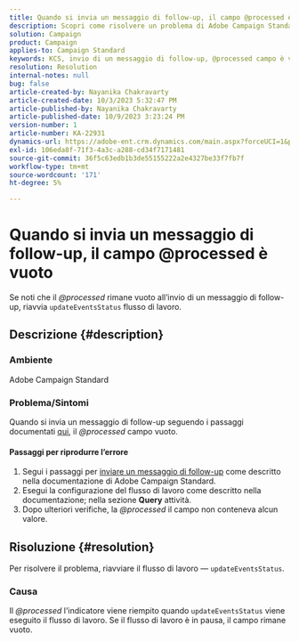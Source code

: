 ```yaml
---
title: Quando si invia un messaggio di follow-up, il campo @processed è vuoto
description: Scopri come risolvere un problema di Adobe Campaign Standard in cui il campo @processed rimane vuoto durante l’invio di un messaggio di follow-up. Riavvia il flusso di lavoro.
solution: Campaign
product: Campaign
applies-to: Campaign Standard
keywords: KCS, invio di un messaggio di follow-up, @processed campo è vuoto, ACS, riavvia flusso di lavoro
resolution: Resolution
internal-notes: null
bug: false
article-created-by: Nayanika Chakravarty
article-created-date: 10/3/2023 5:32:47 PM
article-published-by: Nayanika Chakravarty
article-published-date: 10/9/2023 3:23:24 PM
version-number: 1
article-number: KA-22931
dynamics-url: https://adobe-ent.crm.dynamics.com/main.aspx?forceUCI=1&pagetype=entityrecord&etn=knowledgearticle&id=5fdf94d8-1262-ee11-be6e-6045bd006b3d
exl-id: 106eda8f-71f3-4a3c-a288-cd34f7171481
source-git-commit: 36f5c63edb1b3de55155222a2e4327be33f7fb7f
workflow-type: tm+mt
source-wordcount: '171'
ht-degree: 5%

---
```


# Quando si invia un messaggio di follow-up, il campo @processed è vuoto


Se noti che il *@processed* rimane vuoto all’invio di un messaggio di follow-up, riavvia `updateEventsStatus` flusso di lavoro.

## Descrizione {#description}


### Ambiente

Adobe Campaign Standard

### Problema/Sintomi

Quando si invia un messaggio di follow-up seguendo i passaggi documentati [qui](https://experienceleague.adobe.com/docs/campaign-standard/using/communication-channels/transactional-messaging/follow-up-messages.html?lang=en#sending-a-follow-up-message), il *@processed* campo vuoto.

#### <b>Passaggi per riprodurre l’errore</b>

1. Segui i passaggi per [inviare un messaggio di follow-up](https://experienceleague.adobe.com/docs/campaign-standard/using/communication-channels/transactional-messaging/follow-up-messages.html?lang=en#sending-a-follow-up-message) come descritto nella documentazione di Adobe Campaign Standard.
2. Esegui la configurazione del flusso di lavoro come descritto nella documentazione; nella sezione <b>Query</b> attività.
3. Dopo ulteriori verifiche, la *@processed* il campo non conteneva alcun valore.



## Risoluzione {#resolution}


Per risolvere il problema, riavviare il flusso di lavoro — `updateEventsStatus`.

### Causa

Il *@processed* l&#39;indicatore viene riempito quando `updateEventsStatus` viene eseguito il flusso di lavoro. Se il flusso di lavoro è in pausa, il campo rimane vuoto.
